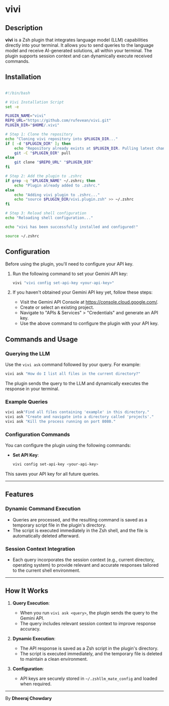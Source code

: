 

# vivi

## Description

**vivi** is a Zsh plugin that integrates language model (LLM) capabilities directly into your terminal. It allows you to send queries to the language model and receive AI-generated solutions, all within your terminal. The plugin supports session context and can dynamically execute received commands.

## Installation

```zsh

#!/bin/bash

# Vivi Installation Script
set -e

PLUGIN_NAME="vivi"
REPO_URL="https://github.com/rufevean/vivi.git"
PLUGIN_DIR="$HOME/.vivi"

# Step 1: Clone the repository
echo "Cloning vivi repository into $PLUGIN_DIR..."
if [ -d "$PLUGIN_DIR" ]; then
    echo "Repository already exists at $PLUGIN_DIR. Pulling latest changes..."
    git -C "$PLUGIN_DIR" pull
else
    git clone "$REPO_URL" "$PLUGIN_DIR"
fi

# Step 2: Add the plugin to .zshrc
if grep -q "$PLUGIN_NAME" ~/.zshrc; then
    echo "Plugin already added to .zshrc."
else
    echo "Adding vivi plugin to .zshrc..."
    echo "source $PLUGIN_DIR/vivi.plugin.zsh" >> ~/.zshrc
fi

# Step 3: Reload shell configuration
echo "Reloading shell configuration..."

echo "vivi has been successfully installed and configured!"

```
``` zsh 
source ~/.zshrc

```

## Configuration

Before using the plugin, you'll need to configure your API key.

1. Run the following command to set your Gemini API key:
    ```zsh
    vivi "vivi config set-api-key <your-api-key>"
    ```

2. If you haven't obtained your Gemini API key yet, follow these steps:
    - Visit the Gemini API Console at https://console.cloud.google.com/.
    - Create or select an existing project.
    - Navigate to "APIs & Services" > "Credentials" and generate an API key.
    - Use the above command to configure the plugin with your API key.

## Commands and Usage

### Querying the LLM

Use the `vivi ask` command followed by your query. For example:

```zsh
vivi ask "How do I list all files in the current directory?"
```

The plugin sends the query to the LLM and dynamically executes the response in your terminal.

### Example Queries

```zsh
vivi ask"Find all files containing 'example' in this directory."
vivi ask "Create and navigate into a directory called 'projects'."
vivi ask "Kill the process running on port 8080."
```

### Configuration Commands

You can configure the plugin using the following commands:

- **Set API Key**:
    ```zsh
    vivi config set-api-key <your-api-key>
    ```

This saves your API key for all future queries.

---

## Features

### Dynamic Command Execution
- Queries are processed, and the resulting command is saved as a temporary script file in the plugin's directory.
- The script is executed immediately in the Zsh shell, and the file is automatically deleted afterward.

### Session Context Integration
- Each query incorporates the session context (e.g., current directory, operating system) to provide relevant and accurate responses tailored to the current shell environment.

---

## How It Works

1. **Query Execution**:
    - When you run `vivi ask <query>`, the plugin sends the query to the Gemini API.
    - The query includes relevant session context to improve response accuracy.

2. **Dynamic Execution**:
    - The API response is saved as a Zsh script in the plugin's directory.
    - The script is executed immediately, and the temporary file is deleted to maintain a clean environment.

3. **Configuration**:
    - API keys are securely stored in `~/.zshllm_mate_config` and loaded when required.

---

By **Dheeraj Chowdary**

